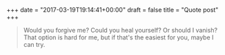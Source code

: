 +++
date = "2017-03-19T19:14:41+00:00"
draft = false
title = "Quote post"
+++


> Would you forgive me? Could you heal yourself? Or should I vanish? That option is hard for me, but if that's the easiest for you, maybe I can try.
